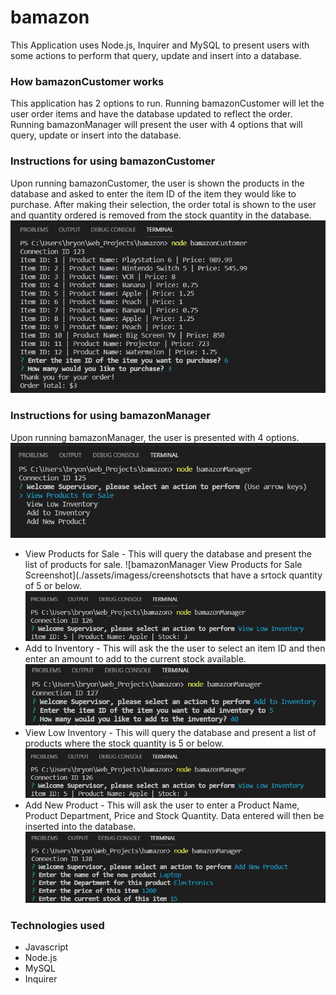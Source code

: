 # bamazon

This Application uses Node.js, Inquirer and MySQL to present users with some actions to perform that query, update and insert into a database.

### How bamazonCustomer works
This application has 2 options to run.  Running bamazonCustomer will let the user order items and have the database updated to reflect the order.  Running bamazonManager will present the user with 4 options that will query, update or insert into the database.

### Instructions for using bamazonCustomer
Upon running bamazonCustomer, the user is shown the products in the database and asked to enter the item ID of the item they would like to purchase.  After making their selection, the order total is shown to the user and quantity ordered is removed from the stock quantity in the database.
![bamazonCustomer Screenshot](./assets/images/screenshots/bamazonCustomer.jpg)

### Instructions for using bamazonManager
Upon running bamazonManager, the user is presented with 4 options.
![bamazonManager Options to Perform Screenshot](./assets/images/screenshots/bamazonManager-options.jpg)
* View Products for Sale - This will query the database and present the list of products for sale.
![bamazonManager View Products for Sale Screenshot](./assets/imagess/creenshotscts that have a srtock quantity of 5 or below.
![bamazonManager View Low Inventory Screenshot](./assets/images/screenshots/bamazonManager-view-low-inventory.jpg)
* Add to Inventory - This will ask the the user to select an item ID and then enter an amount to add to the current stock available.
![bamazonManager Add New Product Screenshot](./assets/images/screenshots/bamazonManager-add-stock.jpg)
* View Low Inventory - This will query the database and present a list of products where the stock quantity is 5 or below.
![bamazonManager Add New Product Screenshot](./assets/images/screenshots/bamazonManager-view-low-inventory.jpg)
* Add New Product - This will ask the user to enter a Product Name, Product Department, Price and Stock Quantity.  Data entered will then be inserted into the database.
![bamazonManager Add New Product Screenshot](./assets/images/screenshots/bamazonManager-add-product.jpg)

### Technologies used
* Javascript
* Node.js
* MySQL
* Inquirer
